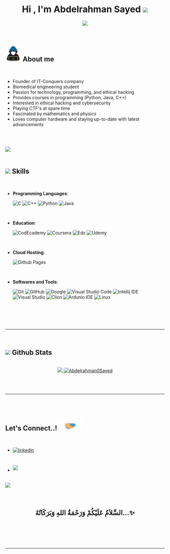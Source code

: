
<h1 align="center"><b>Hi , I'm Abdelrahman Sayed </b><img src="https://media.giphy.com/media/hvRJCLFzcasrR4ia7z/giphy.gif" width="35"></h1>

<p align="center">
  <img src="https://readme-typing-svg.herokuapp.com?font=Time+New+Roman&color=cyan&size=25&center=true&vCenter=true&width=600&height=100&lines=Welcome+to+my+github..&hearts;++;Iam+Abdelrahman+AKA+AxLucifer..;Bug+Hunter,;Biomedical+Engineering+Student,;CTF+Player,;Active+Learner/Researcher...,.<3">
</p>


<br>



	
## <picture><img src = "https://github.com/0xAbdulKhalid/0xAbdulKhalid/raw/main/assets/mdImages/about_me.gif" width = 50px></picture> **About me**

<picture>
  <source media="(max-width: 767px)" srcset="">
  <img align="right" alt="" src="./assets/mdImages/programming.svg" width=300px>
</picture>

<br>

- Founder of IT-Conquers company
- Biomedical engineering student
- Passion for technology, programming, and ethical hacking
- Provides courses in programming (Python, Java, C++)
- Interested in ethical hacking and cybersecurity
- Playing CTF's at spare time
- Fascinated by mathematics and physics
- Loves computer hardware and staying up-to-date with latest advancements


<br><br>

<img src="https://user-images.githubusercontent.com/73097560/115834477-dbab4500-a447-11eb-908a-139a6edaec5c.gif"><br><br>

## <img src="https://media2.giphy.com/media/QssGEmpkyEOhBCb7e1/giphy.gif?cid=ecf05e47a0n3gi1bfqntqmob8g9aid1oyj2wr3ds3mg700bl&rid=giphy.gif" width ="25"><b> Skills</b>
<br>

<p align="center">

- **Programming Languages**:
    
    ![C](https://img.shields.io/badge/c-%2300599C.svg?style=for-the-badge&logo=c&logoColor=white)
    ![C++](https://img.shields.io/badge/C++%20-%2300599C.svg?style=for-the-badge&logo=c%2B%2B&logoColor=white)
    ![Python](https://img.shields.io/badge/Python%20-%2314354C.svg?style=for-the-badge&logo=python&logoColor=white)
    ![Java](https://img.shields.io/badge/Java-ED8B00?style=for-the-badge&logo=openjdk&logoColor=white)

<br>   
    
- **Education**:

   ![CodEcademy](https://img.shields.io/badge/Codecademy-FFF0E5?style=for-the-badge&logo=codecademy&logoColor=303347)
   ![Coursera](https://img.shields.io/badge/Coursera-0056D2?style=for-the-badge&logo=Coursera&logoColor=white)
   ![Edx](https://img.shields.io/badge/Edx-193A3E?style=for-the-badge&logo=edx&logoColor=white)
   ![Udemy](https://img.shields.io/badge/Udemy-EC5252?style=for-the-badge&logo=Udemy&logoColor=white)


<br>

- **Cloud Hosting**:

    ![Github Pages](https://img.shields.io/badge/GitHub%20Pages-%23327FC7.svg?style=for-the-badge&logo=github&logoColor=white)
    
<br>

- **Softwares and Tools**:

    ![Git](https://img.shields.io/badge/git-%23F05033.svg?style=for-the-badge&logo=git&logoColor=white)
    ![GitHub](https://img.shields.io/badge/github-%23121011.svg?style=for-the-badge&logo=github&logoColor=white)
    ![Google](https://img.shields.io/badge/google-%234285F4.svg?style=for-the-badge&logo=google&logoColor=white)
    ![Visual Studio Code](https://img.shields.io/badge/Visual%20Studio%20Code-0078d7.svg?style=for-the-badge&logo=visual-studio-code&logoColor=white)
    ![Intellij IDE](https://img.shields.io/badge/IntelliJ_IDEA-000000.svg?style=for-the-badge&logo=intellij-idea&logoColor=white)
    ![Visual Studio](https://img.shields.io/badge/Visual_Studio-5C2D91?style=for-the-badge&logo=visual%20studio&logoColor=white)
    ![Clion](https://img.shields.io/badge/CLion-000000?style=for-the-badge&logo=clion&logoColor=white)
    ![Ardunio IDE](https://img.shields.io/badge/Arduino_IDE-00979D?style=for-the-badge&logo=arduino&logoColor=white)
    ![Linux](https://img.shields.io/badge/Linux-FCC624?style=for-the-badge&logo=linux&logoColor=black) 

<br>


</p>

<br>
<br>

-----

<br>


## <img src="https://media.giphy.com/media/iY8CRBdQXODJSCERIr/giphy.gif" width="35"><b> Github Stats </b>
<br>

<div align="center">

<a href="https://github.com/Abdelrahman0Sayed/">
 <img src="https://github-readme-stats.vercel.app/api?username=Abdelrahman0Sayed&include_all_commits=true&count_private=true&show_icons=true&line_height=20&title_color=7A7ADB&icon_color=2234AE&text_color=D3D3D3&bg_color=0,000000,130F40" width="450"/>
  <img src="https://github-readme-stats.vercel.app/api/top-langs?username=Abdelrahman0Sayed&show_icons=true&locale=en&layout=compact&line_height=20&title_color=7A7ADB&icon_color=2234AE&text_color=D3D3D3&bg_color=0,000000,130F40" width="375"  alt="Abdelrahman0Sayed"/>

</a>
</div>

<br>
<br>
<br>

-----

<br>
<br>

## <b> Let's Connect..!</b><img src="https://github.com/0xAbdulKhalid/0xAbdulKhalid/raw/main/assets/mdImages/handshake.gif" width ="80">
<br>
<div align='left'>

<ul>

<li>
<a href="https://www.linkedin.com/in/abdelrahman-sayed-94aa62248" target="_blank">
<img src="https://img.shields.io/badge/linkedin:  Abdelrahaman Sayed-%2300acee.svg?color=405DE6&style=for-the-badge&logo=linkedin&logoColor=white" alt=linkedin style="margin-bottom: 5px;"/>
</a>
</li>

<br>

<br>

<li>
<a href="mailto:abdelrahmansayed880@gmail.com" target="_blank">
<img src="https://img.shields.io/badge/gmail:  Abdelrahman Sayed-%23EA4335.svg?style=for-the-badge&logo=gmail&logoColor=white" t=mail style="margin-bottom: 5px;" />
</a>
</li>
</ul>
</div>

<br>
<img src="https://user-images.githubusercontent.com/73097560/115834477-dbab4500-a447-11eb-908a-139a6edaec5c.gif">
<br>
<br>
<br>

<div align='center'>

## <b>السَّلاَمُ عَلَيْكُمْ وَرَحْمَةُ اللهِ وَبَرَكَاتُهُ...✨</b>

</div>
<br>
<br>
<br>
<br>

---

<br>


